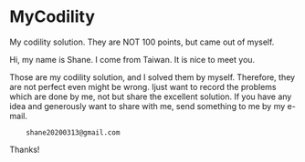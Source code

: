 # MyCodility
My codility solution. They are NOT 100 points, but came out of myself.


Hi, my name is Shane. I come from Taiwan. It is nice to meet you.

Those are my codility solution, and I solved them by myself. Therefore, they are not perfect even might be wrong.
Ijust want to record the problems which are done by me, not but share the excellent solution.
If you have any idea and generously want to share with me, send something to me by my e-mail.

        shane20200313@gmail.com


Thanks!
